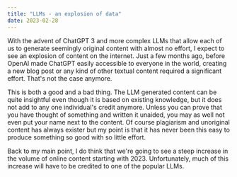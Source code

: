 ```yaml
---
title: "LLMs - an explosion of data"
date: 2023-02-28
---
```

With the advent of ChatGPT 3 and more complex LLMs that allow each of us to generate seemingly original content with almost no effort, I expect to see an explosion of content on the internet. Just a few months ago, before OpenAI made ChatGPT easily accessible to everyone in the world, creating a new blog post or any kind of other textual content required a significant effort. That's not the case anymore.

This is both a good and a bad thing. The LLM generated content can be quite insightful even though it is based on existing knowledge, but it does not add to any one individual's credit anymore. Unless you can prove that you have thought of something and written it unaided, you may as well not even put your name next to the content. Of course plagiarism and unoriginal content has always exister but my point is that it has never been this easy to produce something so good with so little effort.

Back to my main point, I do think that we're going to see a steep increase in the volume of online content starting with 2023. Unfortunately, much of this increase will have to be credited to one of the popular LLMs.
